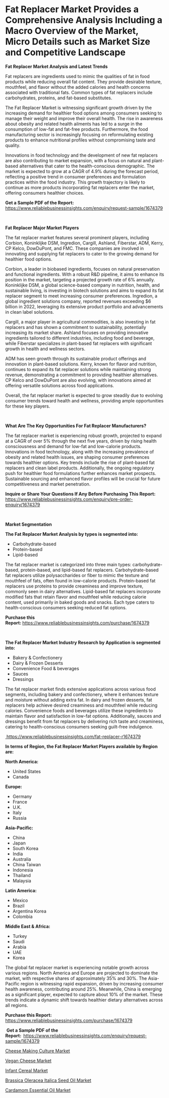 <p><h1>Fat Replacer Market Provides a Comprehensive Analysis Including a Macro Overview of the Market, Micro Details such as Market Size and Competitive Landscape</h1></p><p><strong>Fat Replacer Market Analysis and Latest Trends</strong></p>
<p><p>Fat replacers are ingredients used to mimic the qualities of fat in food products while reducing overall fat content. They provide desirable texture, mouthfeel, and flavor without the added calories and health concerns associated with traditional fats. Common types of fat replacers include carbohydrates, proteins, and fat-based substitutes.</p><p>The Fat Replacer Market is witnessing significant growth driven by the increasing demand for healthier food options among consumers seeking to manage their weight and improve their overall health. The rise in awareness about obesity and related health ailments has led to a surge in the consumption of low-fat and fat-free products. Furthermore, the food manufacturing sector is increasingly focusing on reformulating existing products to enhance nutritional profiles without compromising taste and quality.</p><p>Innovations in food technology and the development of new fat replacers are also contributing to market expansion, with a focus on natural and plant-based alternatives that cater to the health-conscious demographic. The market is expected to grow at a CAGR of 4.9% during the forecast period, reflecting a positive trend in consumer preferences and formulation practices within the food industry. This growth trajectory is likely to continue as more products incorporating fat replacers enter the market, offering consumers healthier choices.</p></p>
<p><strong>Get a Sample PDF of the Report:&nbsp;</strong> <a href="https://www.reliablebusinessinsights.com/enquiry/request-sample/1674379?utm_campaign=1847&utm_medium=2&utm_source=Github&utm_content=ia&utm_term=14022025&utm_id=fat-replacer">https://www.reliablebusinessinsights.com/enquiry/request-sample/1674379</a></p>
<p>&nbsp;</p>
<p><strong>Fat Replacer Major Market Players</strong></p>
<p><p>The fat replacer market features several prominent players, including Corbion, Koninklijke DSM, Ingredion, Cargill, Ashland, Fiberstar, ADM, Kerry, CP Kelco, DowDuPont, and FMC. These companies are involved in innovating and supplying fat replacers to cater to the growing demand for healthier food options.</p><p>Corbion, a leader in biobased ingredients, focuses on natural preservation and functional ingredients. With a robust R&D pipeline, it aims to enhance its position in the market, targeting a projected growth rate of 6% annually. Koninklijke DSM, a global science-based company in nutrition, health, and sustainable living, is investing in biotech solutions and aims to expand its fat replacer segment to meet increasing consumer preferences. Ingredion, a global ingredient solutions company, reported revenues exceeding $6 billion in 2022, leveraging its extensive product portfolio and advancements in clean label solutions.</p><p>Cargill, a major player in agricultural commodities, is also investing in fat replacers and has shown a commitment to sustainability, potentially increasing its market share. Ashland focuses on providing innovative ingredients tailored to different industries, including food and beverage, while Fiberstar specializes in plant-based fat replacers with significant growth in health and wellness sectors.</p><p>ADM has seen growth through its sustainable product offerings and innovation in plant-based solutions. Kerry, known for flavor and nutrition, continues to expand its fat replacer solutions while maintaining strong revenue, demonstrating a commitment to providing healthier alternatives. CP Kelco and DowDuPont are also evolving, with innovations aimed at offering versatile solutions across food applications.</p><p>Overall, the fat replacer market is expected to grow steadily due to evolving consumer trends toward health and wellness, providing ample opportunities for these key players.</p></p>
<p>&nbsp;</p>
<p><strong>What Are The Key Opportunities For Fat Replacer Manufacturers?</strong></p>
<p><p>The fat replacer market is experiencing robust growth, projected to expand at a CAGR of over 5% through the next five years, driven by rising health consciousness and demand for low-fat and low-calorie products. Innovations in food technology, along with the increasing prevalence of obesity and related health issues, are shaping consumer preferences towards healthier options. Key trends include the rise of plant-based fat replacers and clean label products. Additionally, the ongoing regulatory push for healthier food formulations further enhances market prospects. Sustainable sourcing and enhanced flavor profiles will be crucial for future competitiveness and market penetration.</p></p>
<p><strong>Inquire or Share Your Questions If Any Before Purchasing This Report:</strong> <a href="https://www.reliablebusinessinsights.com/enquiry/pre-order-enquiry/1674379?utm_campaign=1847&utm_medium=2&utm_source=Github&utm_content=ia&utm_term=14022025&utm_id=fat-replacer">https://www.reliablebusinessinsights.com/enquiry/pre-order-enquiry/1674379</a></p>
<p>&nbsp;</p>
<p><strong>Market Segmentation</strong></p>
<p><strong>The Fat Replacer Market Analysis by types is segmented into:</strong></p>
<p><ul><li>Carbohydrate-based</li><li>Protein-based</li><li>Lipid-based</li></ul></p>
<p><p>The fat replacer market is categorized into three main types: carbohydrate-based, protein-based, and lipid-based fat replacers. Carbohydrate-based fat replacers utilize polysaccharides or fiber to mimic the texture and mouthfeel of fats, often found in low-calorie products. Protein-based fat replacers use proteins to provide creaminess and improve texture, commonly seen in dairy alternatives. Lipid-based fat replacers incorporate modified fats that retain flavor and mouthfeel while reducing calorie content, used primarily in baked goods and snacks. Each type caters to health-conscious consumers seeking reduced fat options.</p></p>
<p><strong>Purchase this Report:&nbsp;</strong><a href="https://www.reliablebusinessinsights.com/purchase/1674379?utm_campaign=1847&utm_medium=2&utm_source=Github&utm_content=ia&utm_term=14022025&utm_id=fat-replacer">https://www.reliablebusinessinsights.com/purchase/1674379</a></p>
<p>&nbsp;</p>
<p><strong>The Fat Replacer Market Industry Research by Application is segmented into:</strong></p>
<p><ul><li>Bakery & Confectionery</li><li>Dairy & Frozen Desserts</li><li>Convenience Food & beverages</li><li>Sauces</li><li>Dressings</li></ul></p>
<p><p>The fat replacer market finds extensive applications across various food segments, including bakery and confectionery, where it enhances texture and moisture without adding extra fat. In dairy and frozen desserts, fat replacers help achieve desired creaminess and mouthfeel while reducing calories. Convenience foods and beverages utilize these ingredients to maintain flavor and satisfaction in low-fat options. Additionally, sauces and dressings benefit from fat replacers by delivering rich taste and creaminess, catering to health-conscious consumers seeking guilt-free indulgence.</p></p>
<p><a href="https://www.reliablebusinessinsights.com/fat-replacer-r1674379?utm_campaign=1847&utm_medium=2&utm_source=Github&utm_content=ia&utm_term=14022025&utm_id=fat-replacer">&nbsp;https://www.reliablebusinessinsights.com/fat-replacer-r1674379</a></p>
<p><strong>In terms of Region, the Fat Replacer Market Players available by Region are:</strong></p>
<p>
    <p> <strong> North America: </strong>
        <ul>
            <li>United States</li>
            <li>Canada</li>
        </ul>
        </p> 
    <p> <strong> Europe: </strong>
        <ul>
            <li>Germany</li>
            <li>France</li>
            <li>U.K.</li>
            <li>Italy</li>
            <li>Russia</li>
        </ul>
        </p> 
    <p> <strong> Asia-Pacific: </strong>
        <ul>
            <li>China</li>
            <li>Japan</li>
            <li>South Korea</li>
            <li>India</li>
            <li>Australia</li>
            <li>China Taiwan</li>
            <li>Indonesia</li>
            <li>Thailand</li>
            <li>Malaysia</li>
        </ul>
        </p> 
    <p> <strong> Latin America: </strong>
        <ul>
            <li>Mexico</li>
            <li>Brazil</li>
            <li>Argentina Korea</li>
            <li>Colombia</li>
        </ul>
        </p> 
    <p> <strong> Middle East & Africa: </strong>
        <ul>
            <li>Turkey</li>
            <li>Saudi</li>
            <li>Arabia</li>
            <li>UAE</li>
            <li>Korea</li>
        </ul>
    </p>
    </p>
<p><p>The global fat replacer market is experiencing notable growth across various regions. North America and Europe are projected to dominate the market, with respective shares of approximately 35% and 30%. The Asia-Pacific region is witnessing rapid expansion, driven by increasing consumer health awareness, contributing around 25%. Meanwhile, China is emerging as a significant player, expected to capture about 10% of the market. These trends indicate a dynamic shift towards healthier dietary alternatives across all regions.</p></p>
<p><strong>Purchase this Report: </strong><a href="https://www.reliablebusinessinsights.com/purchase/1674379?utm_campaign=1847&utm_medium=2&utm_source=Github&utm_content=ia&utm_term=14022025&utm_id=fat-replacer">https://www.reliablebusinessinsights.com/purchase/1674379</a></p>
<p>&nbsp;<strong>Get a Sample PDF of the Report:&nbsp;&nbsp;</strong><a href="https://www.reliablebusinessinsights.com/enquiry/request-sample/1674379?utm_campaign=1847&utm_medium=2&utm_source=Github&utm_content=ia&utm_term=14022025&utm_id=fat-replacer">https://www.reliablebusinessinsights.com/enquiry/request-sample/1674379</a></p>
<p><strong></strong></p>
<p><p><a href="https://github.com/tjoensfibich/Market-Research-Report-List-1/blob/main/cheese-making-culture-market.md?utm_campaign=1847&utm_medium=2&utm_source=Github&utm_content=ia&utm_term=14022025&utm_id=fat-replacer">Cheese Making Culture Market</a></p><p><a href="https://github.com/rebheelder/Market-Research-Report-List-1/blob/main/vegan-cheese-market.md?utm_campaign=1847&utm_medium=2&utm_source=Github&utm_content=ia&utm_term=14022025&utm_id=fat-replacer">Vegan Cheese Market</a></p><p><a href="https://github.com/bezdanteniz/Market-Research-Report-List-1/blob/main/infant-cereal-market.md?utm_campaign=1847&utm_medium=2&utm_source=Github&utm_content=ia&utm_term=14022025&utm_id=fat-replacer">Infant Cereal Market</a></p><p><a href="https://github.com/iceknahomi/Market-Research-Report-List-1/blob/main/brassica-oleracea-italica-seed-oil-market.md?utm_campaign=1847&utm_medium=2&utm_source=Github&utm_content=ia&utm_term=14022025&utm_id=fat-replacer">Brassica Oleracea Italica Seed Oil Market</a></p><p><a href="https://github.com/awalinfucci/Market-Research-Report-List-1/blob/main/cardamom-essential-oil-market.md?utm_campaign=1847&utm_medium=2&utm_source=Github&utm_content=ia&utm_term=14022025&utm_id=fat-replacer">Cardamom Essential Oil Market</a></p></p>